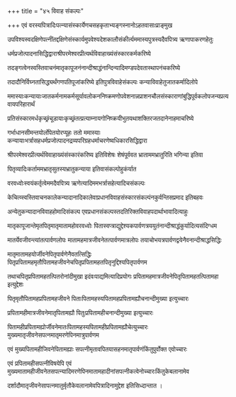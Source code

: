 +++
title = "४५ विवाह संकल्पः"

+++
एवं वरस्यपित्रादिःपत्‍न्यासंस्कार्येणचसहकृताभ्यङ्गस्नानोऽहतवासाःप्राङ्मुख

उपविश्यस्वदक्षिणेपत्‍नींतद्दक्षिणेसंस्कार्यमुपवेश्यदेशकालौसंकीर्त्यममास्यपुत्रस्यदैवपित्र्य ऋणापाकरणहेतुः

धर्मप्रजोत्पादनासिद्धिद्वाराश्रीपरमेश्वरप्रीत्यर्थविवाहाख्यंसंस्कारकर्मकरिष्ये

तदङ्गत्वेनस्वस्तिवाचनंमातृकापूजनंनान्दीश्राद्धंनान्दिन्यादिमण्डपदेवतास्थापनंचकरिष्ये

तदादौनिर्विघ्नतासिद्ध्यर्थंगणपतिपूजांकरिष्ये इतिपुत्रविवाहेसंकल्पः कन्याविवाहेतुजातकर्मादिलोपे

ममास्याःकन्यायाःजातकर्मनामकर्मसूर्यावलोकननिष्क्रमणोपवेशनान्नप्राशनचौलसंस्काराणांबुद्धिपूर्वकलोपजन्यप्रत्यवायपरिहारार्थं

प्रतिसंस्कारमर्धकृच्छ्रंचूडायाःकृच्छ्रंतत्प्रत्याम्नायगोनिष्क्रयीभुतयथाशक्तिरजतदानेनाहमाचरिष्ये

गर्भाधानसीमन्तयोर्लोपेतयोरप्यूहः ततो ममास्याः कन्यायाःभर्त्रासहधर्मप्रजोत्पादनद्रव्यपरिग्रहधर्माचरणेष्वधिकारसिद्धिद्वारा

श्रीपरमेश्वरप्रीत्यर्थविवाहाख्यंसंस्कारंकरिष्य इतिविशेषः शेषंपूर्ववत भ्राताममभ्रातुरिति भगिन्या इतिवा

पितृव्यादिःकर्ताममभ्रातृसुतस्यभ्रातुकन्याया इतिवासंकल्पोहुकंर्यात

वरवध्वोःस्वयंकर्तृत्वेममदैवपित्र्य ऋणेत्यादिममभर्त्रासहेत्यादिचसंकल्पः

केचित्व्स्वस्तिवाचनकालेकन्यादानादिकालेवाप्रधानविवाहसंस्कारसंकल्पंनकुर्वन्तिसप्रमाद इतिबहवः

अन्येतुकन्यादानविवाहहोमादिसंकल्प एवप्रधानसंकल्पस्तदतिरिक्तविवाहपदार्थाभावादित्याहुः

मातृकापूजान्तेमृतपितृमातृमातामहोवरवध्वोः पितास्वप्त्राद्युद्देश्यकपार्वणत्रययुतंनान्दीश्राद्धंकुर्यादित्यसंदिग्धम

मातर्येवजीवन्त्यांतत्पार्वणलोपः मातामहमात्रजीवनेतत्पार्वणमात्रलोपः तयाचोभयत्रपार्वणद्वयेनैवनान्दीश्राद्धसिद्धिः

मातृमातामहयोर्जीवनेपितृपार्वणेनैवतत्सिद्धिः पितृप्रपितामहमृतौपितामहजीवनेचपितृप्रपितामहतपितृनुद्दिश्यपितृपार्वणम

तथाचपितृप्रपितामहतत्पितरोनांदीमुखा इदंवःपाद्यमित्यादिप्रयोगः प्रपितामहमात्रजीवनेपितृपितामहतत्पितामहा इत्युद्देशः

पितृमृतौपितामहप्रपितामहजीवने पिताःपितामहस्यपितामहप्रपितामह्यौचनान्दीमुख्या इत्युच्चारः

प्रपितामहीमात्रजीवनेमातृपितामह्यौ पितुःप्रपितामहीचनान्दीमुख्या इत्युच्चारः

पितामहीप्रपितामह्योर्जीवनेमातःपितामहस्यपितामहीप्रपितामह्यौचेत्युच्चारः मुख्यमातृजीवनेसपत्‍नमातृमरणेपिनमात्रुपार्वणम

एवं मुख्यपितामहीजिवनेपितामह्याः सपत्‍नीमृतावपितयासहनमातृपार्वणंकिंतुपुर्वोक्त एवोच्चारः

एवं प्रपितामहीसपत्नीविषयेपि एवं मुख्यमातामहीजीवनेतसपत्न्यादिमरणेपिनमातामहादीनांसपत्नीकत्वेनोच्चारःकिंतुकेबलानामेव

दर्शादौमातृजीवनेसापत्नमातुर्मृतौकेवलानामेवपित्रादिनामुद्देश इतिसिध्दान्तात ।

